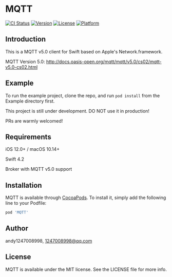 # MQTT

[![CI Status](https://img.shields.io/travis/andy1247008998/MQTT.svg?style=flat)](https://travis-ci.org/andy1247008998/MQTT)
[![Version](https://img.shields.io/cocoapods/v/MQTT.svg?style=flat)](https://cocoapods.org/pods/MQTT)
[![License](https://img.shields.io/cocoapods/l/MQTT.svg?style=flat)](https://cocoapods.org/pods/MQTT)
[![Platform](https://img.shields.io/cocoapods/p/MQTT.svg?style=flat)](https://cocoapods.org/pods/MQTT)

## Introduction
This is a MQTT v5.0 client for Swift based on Apple's Network.framework.

MQTT Version 5.0:  http://docs.oasis-open.org/mqtt/mqtt/v5.0/cs02/mqtt-v5.0-cs02.html

## Example

To run the example project, clone the repo, and run `pod install` from the Example directory first.

This project is still under development. DO NOT use it in production!

PRs are warmly welcomed!

## Requirements

iOS 12.0+ / macOS 10.14+

Swift 4.2

Broker with MQTT v5.0 support


## Installation

MQTT is available through [CocoaPods](https://cocoapods.org). To install
it, simply add the following line to your Podfile:

```ruby
pod 'MQTT'
```

## Author

andy1247008998, 1247008998@qq.com

## License

MQTT is available under the MIT license. See the LICENSE file for more info.
